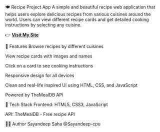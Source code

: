 🍽️ Recipe Project App
A simple and beautiful recipe web application that helps users explore delicious recipes from various cuisines around the world. Users can view different recipe cards and get detailed cooking instructions by selecting any cuisine.

👉 **[Visit My Site](myrecipesbyfalcon.netlify.app)**

🌟 Features
Browse recipes by different cuisines

View recipe cards with images and names

Click on a card to see cooking instructions

Responsive design for all devices

Clean and real-life inspired UI using HTML, CSS, and JavaScript

Powered by TheMealDB API

🧪 Tech Stack
Frontend: HTML5, CSS3, JavaScript

API: TheMealDB - Free recipe API

👨‍💻 Author
Sayandeep Saha
@Sayandeep-cpu
